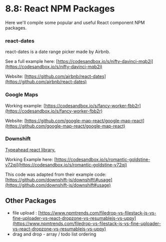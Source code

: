 # 8.8: React NPM Packages

Here we'll compile some popular and useful React component NPM packages.

### react-dates

react-dates is a date range picker made by Airbnb.

See a full example here: [https://codesandbox.io/s/nifty-davinci-mqb2i](https://codesandbox.io/s/nifty-davinci-mqb2i)

Website: [https://github.com/airbnb/react-dates](https://github.com/airbnb/react-dates)

### Google Maps

Working example: [https://codesandbox.io/s/fancy-worker-fbb2r](https://codesandbox.io/s/fancy-worker-fbb2r)

Website: [https://github.com/google-map-react/google-map-react](https://github.com/google-map-react/google-map-react)

### Downshift

[Typeahead react library.](https://github.com/downshift-js/downshift)

Working Example here: [https://codesandbox.io/s/romantic-goldstine-v72qj](https://codesandbox.io/s/romantic-goldstine-v72qj)

This code was adapted from their example code: [https://github.com/downshift-js/downshift\#usage](https://github.com/downshift-js/downshift#usage)

## Other Packages

* file upload : [https://www.npmtrends.com/filedrop-vs-filestack-js-vs-fine-uploader-vs-react-dropzone-vs-resumablejs-vs-uppy](https://www.npmtrends.com/filedrop-vs-filestack-js-vs-fine-uploader-vs-react-dropzone-vs-resumablejs-vs-uppy)
* drag and drop - array / todo list ordering

